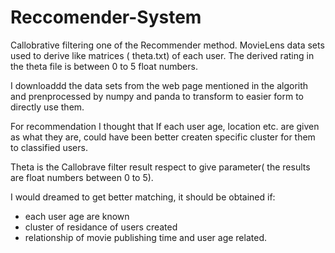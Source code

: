 # Reccomender-System

Callobrative filtering one of the Recommender method. MovieLens data sets used to derive like matrices ( theta.txt) of each user. The derived rating in the theta file is between 0 to 5 float numbers.

I downloaddd the data sets from the web page mentioned in the algorith and prenprocessed by numpy and panda to transform to easier form to directly use them. 

For recommendation I thought that If each user age, location etc. are given as what they are, could have been better createn specific cluster for them to classified users. 

Theta is the Callobrave filter result respect to give parameter( the results are float numbers between 0 to 5). 

I would dreamed to get better matching, it should be obtained if:

- each user age are known
- cluster of residance of users created 
- relationship of movie publishing time and user age related.
